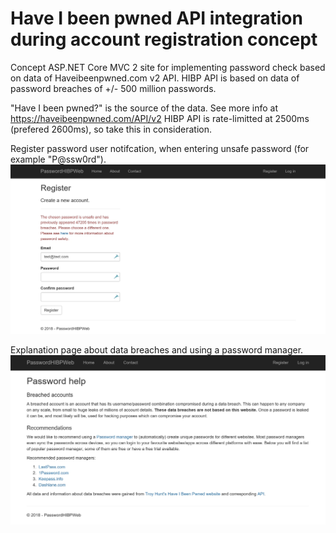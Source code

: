 # Have I been pwned API integration during account registration concept
Concept ASP.NET Core MVC 2 site for implementing password check based on data of Haveibeenpwned.com v2 API. HIBP API is based on data of password breaches of +/- 500 million passwords.

"Have I been pwned?" is the source of the data. See more info at https://haveibeenpwned.com/API/v2
HIBP API is rate-limitted at 2500ms (prefered 2600ms), so take this in consideration.

Register password user notifcation, when entering unsafe password (for example "P@ssw0rd").
![Register error](https://github.com/ArmindoMaurits/PasswordHIBPWeb/blob/master/PasswordHIBPWeb/wwwroot/images/register_error.jpg?raw=true "Register error with password warning")

Explanation page about data breaches and using a password manager.
![Password help](https://raw.githubusercontent.com/ArmindoMaurits/PasswordHIBPWeb/master/PasswordHIBPWeb/wwwroot/images/password_help.jpg?raw=true "Password help")
